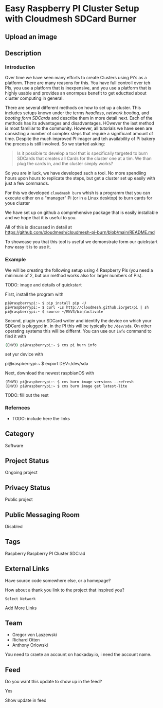 # Easy Raspberry PI Cluster Setup with Cloudmesh SDCard Burner

## Upload an image

## Description

### Introduction

Over time we have seen many efforts to create Clusters using Pi's 
as a platform. There are many reasons for this. You have full controll 
over teh PIs, you use a platform that is inexpensive, and you use a platform 
that is highly usable and provides an enormpus benefit to get eductted about 
cluster computing in general.

There are several different methods on how to set up a cluster. This includes
setups known under the terms *headless*, *network booting*, and *booting form
SDCards* and describe them in more detail next.
Each of the methods has its advantages and disadvantages. HOwever the last 
method is most familiar to the community. However, all tutorials we have seen 
are consisting a number of complex steps that require a significant amount 
of time. Despite the much improved Pi imager and teh availability of Pi 
bakery the process is still involved. So we started asking:

> Is it possible to develop a tool that is specifically targeted to burn 
> SDCards that creates all Cards for the cluster one at a tim. We than plug 
> the cards in, and the cluster simply works?

So you are in luck, we have developed such a tool. No more spendiing hours 
upon hours to replicate the steps, but get a cluster set up easily with just 
a few commands.

For this we developed `cloudmesh burn` whish is a programm that you can 
execute either on a "manager" Pi (or in a Linux desktop) to burn cards 
for youe cluster

We have set up on github a comprehensive package that is easily installable 
and we hope that it is useful to you.

All of this is discussed in detail at 
<https://github.com/cloudmesh/cloudmesh-pi-burn/blob/main/README.md>

To showcase you that this tool is useful we demonstrate form our quickstart 
how easy it is to use it.

### Example

We will be creating the following setup using 4 Raspberry Pis 
(you need a minimum of 2, but our method works also for larger 
numbers of PIs).

TODO: image and details of quickstart

First, install the program with


```
pi@raspberrypi:~ $ pip install pip -U
pi@raspberrypi:~ $ curl -Ls http://cloudmesh.github.io/get/pi | sh
pi@raspberrypi:~ $ source ~/ENV3/bin/activate
```


Second, plugin your SDCard writer and  identify the device on which your 
SDCard is plugged in. in the PI this will be typically be `/dev/sda`. On other 
operating systems this will be differnt. You can use our  `info` command 
to find it with

```bash
(ENV3) pi@raspberrypi:~ $ cms pi burn info
```

set yur device with 

pi@raspberrypi:~ $ export DEV=/dev/sda

Next, download the newest raspbianOS with


```
(ENV3) pi@raspberrypi:~ $ cms burn image versions --refresh
(ENV3) pi@raspberrypi:~ $ cms burn image get latest-lite
```

TODO: fill out the rest

### Refernces

* TODO: include here the links


## Category

Software

## Project Status

Ongoing project

## Privacy Status

Public project

## Public Messaging Room

Disabled

## Tags

Raspberry
Raspberry PI
Cluster
SDCrad

## External Links

Have source code somewhere else, or a homepage?

How about a thank you link to the project that inspired you?

    Select Network

Add More Links

## Team

* Gregor von Laszewski
* Richard Otten
* Anthony Orlowski

You need to craete an account on hackaday.io, i need the account name.

## Feed

Do you want this update to show up in the feed?

Yes

Show update in feed

